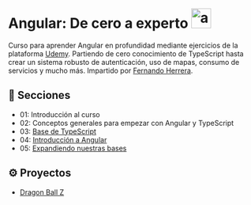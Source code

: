# Angular: De cero a experto <a href="https://emoji.gg/emoji/6573_angular"><img src="https://cdn3.emoji.gg/emojis/6573_angular.png" width="40" height="40" alt="angular"></a>
Curso para aprender Angular en profundidad mediante ejercicios de la plataforma [Udemy](https://www.udemy.com/course/angular-fernando-herrera/?src=sac&kw=angular+de+cero). Partiendo de cero conocimiento de TypeScript hasta crear un sistema robusto de autenticación, uso de mapas, consumo de servicios y mucho más. Impartido por [Fernando Herrera](https://github.com/Klerith).

## 📖 Secciones 
- 01: Introducción al curso
- 02: Conceptos generales para empezar con Angular y TypeScript
- 03: [Base de TypeScript](ts-intro/src/ejercicios)
- 04: [Introducción a Angular](angular/01-bases)
- 05: [Expandiendo nuestras bases](angular/01-bases/src/app/dbz/)

## ⚙ Proyectos
- [Dragon Ball Z](https://curso-angular-dbz.netlify.app/)
